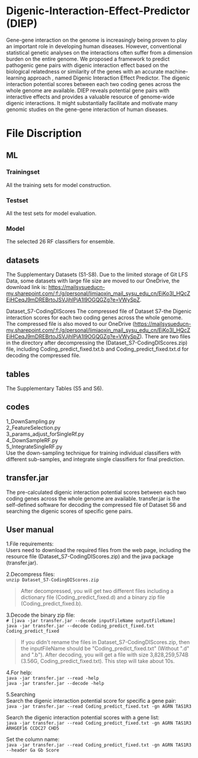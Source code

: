 # Digenic-Interaction-Effect-Predictor (DIEP)
Gene-gene interaction on the genome is increasingly being proven to play an important role in developing human diseases. However, conventional statistical genetic analyses on the interactions often suffer from a dimension burden on the entire genome. We proposed a framework to predict pathogenic gene pairs with digenic interaction effect based on the biological relatedness or similarity of the genes with an accurate machine-learning approach , named Digenic Interaction Effect Predictor. The digenic interaction potential scores between each two coding genes across the whole genome are available. DIEP reveals potential gene pairs with interactive effects and provides a valuable resource of genome-wide digenic interactions. It might substantially facilitate and motivate many genomic studies on the gene-gene interaction of human diseases.

# File Discription
## ML
### Trainingset
All the training sets for model construction.

### Testset
All the test sets for model evaluation.

### Model
The selected 26 RF classifiers for ensemble.

## datasets
The Supplementary Datasets (S1-S8). Due to the limited storage of Git LFS Data, some datasets with large file size are moved to our OneDrive, the download link is: https://mailsysueducn-my.sharepoint.com/:f:/g/personal/limiaoxin_mail_sysu_edu_cn/EjKo3l_HQcZEjHCeqJ9mDREBrtoJSVJjhlPjA1l9OGQGZg?e=VWySpZ.

Dataset_S7-CodingDIScores
The compressed file of Dataset S7-the Digenic interaction scores for each two coding genes across the whole genome. The compressed file is also moved to our OneDrive (https://mailsysueducn-my.sharepoint.com/:f:/g/personal/limiaoxin_mail_sysu_edu_cn/EjKo3l_HQcZEjHCeqJ9mDREBrtoJSVJjhlPjA1l9OGQGZg?e=VWySpZ). There are two files in the directory after decompressing the (Dataset_S7-CodingDIScores.zip) file, including Coding_predict_fixed.txt.b and Coding_predict_fixed.txt.d for decoding the compressed file.

## tables
The Supplementary Tables (S5 and S6).

## codes
1_DownSampling.py  
2_FeatureSelection.py  
3_params_adjust_forSingleRf.py  
4_DownSampleRF.py  
5_IntegrateSingleRF.py  
Use the down-sampling technique for training individual classifiers with different sub-samples, and integrate single classifiers for final prediction.

## transfer.jar
The pre-calculated digenic interaction potential scores between each two coding genes across the whole genome are available. transfer.jar is the self-defined software for decoding the compressed file of Dataset S6 and searching the digenic scores of specific gene pairs.  

## User manual
1.File requirements:  
Users need to download the required files from the web page, including the resource file (Dataset_S7-CodingDIScores.zip) and the java package (transfer.jar).

2.Decompress files:  
```unzip Dataset_S7-CodingDIScores.zip```  
>After decompressed, you will get two different files including a dictionary file (Coding_predict_fixed.d) and a binary zip file (Coding_predict_fixed.b).

3.Decode the binary zip file:  
```# [java -jar transfer.jar --decode inputFileName outputFileName]```  
```java -jar transfer.jar --decode Coding_predict_fixed.txt Coding_predict_fixed```  
>If you didn't rename the files in Dataset_S7-CodingDIScores.zip, then the inputFileName should be "Coding_predict_fixed.txt" (Without ".d" and ".b"). After decoding, you will get a file with size 3,828,259,574B (3.56G, Coding_predict_fixed.txt). This step will take about 10s.  

4.For help:   
```java -jar transfer.jar --read -help```  
```java -jar transfer.jar --decode -help```  

5.Searching  
Search the digenic interaction potential score for specific a gene pair:  
```java -jar transfer.jar --read Coding_predict_fixed.txt -gn AGRN TAS1R3``` 
  
Search the digenic interaction potential scores with a gene list:  
```java -jar transfer.jar --read Coding_predict_fixed.txt -gn AGRN TAS1R3 ARHGEF16 CCDC27 CHD5``` 
  
Set the column name:  
```java -jar transfer.jar --read Coding_predict_fixed.txt -gn AGRN TAS1R3 --header Ga Gb Score``` 


